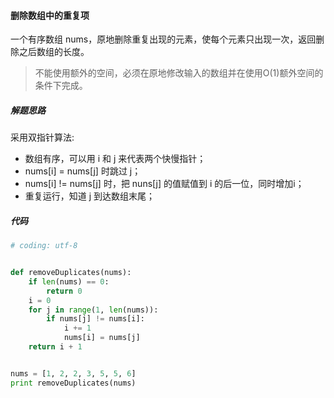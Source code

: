 #### 删除数组中的重复项

一个有序数组 nums，原地删除重复出现的元素，使每个元素只出现一次，返回删除之后数组的长度。

> 不能使用额外的空间，必须在原地修改输入的数组并在使用O(1)额外空间的条件下完成。



##### 解题思路

采用双指针算法:

- 数组有序，可以用 i 和 j 来代表两个快慢指针；
- nums[i] = nums[j] 时跳过 j；
- nums[i] != nums[j] 时，把 nuns[j] 的值赋值到 i 的后一位，同时增加i；
- 重复运行，知道 j 到达数组末尾；



##### 代码

```python
# coding: utf-8


def removeDuplicates(nums):
    if len(nums) == 0:
        return 0
    i = 0
    for j in range(1, len(nums)):
        if nums[j] != nums[i]:
            i += 1
            nums[i] = nums[j]
    return i + 1


nums = [1, 2, 2, 3, 5, 5, 6]
print removeDuplicates(nums)
```

